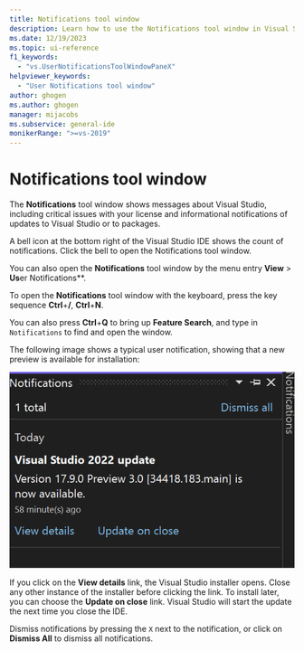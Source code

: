 ```yaml
---
title: Notifications tool window
description: Learn how to use the Notifications tool window in Visual Studio.
ms.date: 12/19/2023
ms.topic: ui-reference
f1_keywords:
  - "vs.UserNotificationsToolWindowPaneX"
helpviewer_keywords:
  - "User Notifications tool window"
author: ghogen
ms.author: ghogen
manager: mijacobs
ms.subservice: general-ide
monikerRange: ">=vs-2019"
---
```

# Notifications tool window

The **Notifications** tool window shows messages about Visual Studio, including critical issues with your license and informational notifications of updates to Visual Studio or to packages.

A bell icon at the bottom right of the Visual Studio IDE shows the count of notifications. Click the bell to open the Notifications tool window.

You can also open the **Notifications** tool window by the menu entry **View** > **Us**er Notifications**.

To open the **Notifications** tool window with the keyboard, press the key sequence **Ctrl**+**/**, **Ctrl**+**N**. 

You can also press **Ctrl**+**Q** to bring up **Feature Search**, and type in `Notifications` to find and open the window.

The following image shows a typical user notification, showing that a new preview is available for installation:

![Screenshot showing the User Notifications tool window.](../media/vs-2022/user-notifications.png)

If you click on the **View details** link, the Visual Studio installer opens. Close any other instance of the installer before clicking the link. To install later, you can choose the **Update on close** link. Visual Studio will start the update the next time you close the IDE.

Dismiss notifications by pressing the `X` next to the notification, or click on **Dismiss All** to dismiss all notifications.
